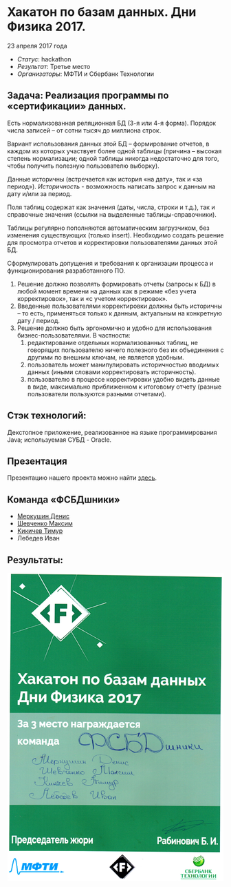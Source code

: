 # Хакатон по базам данных. Дни Физика 2017.

23 апреля 2017 года
* *Статус*: hackathon
* *Результат*: Третье место
* *Организаторы*: МФТИ и Сбербанк Технологии

## Задача: Реализация программы по «сертификации» данных.

Есть нормализованная реляционная БД (3-я или 4-я форма). Порядок числа записей – от сотни тысяч до миллиона строк.

Вариант использования данных этой БД – формирование отчетов, в каждом из которых участвует более одной таблицы (причина – высокая степень нормализации; одной таблицы никогда недостаточно для того, чтобы получить полезную пользователю выборку).

Данные историчны (встречается как история «на дату», так и «за период»). _Историчность_ - возможность написать запрос к данным на дату и/или за период.

Поля таблиц содержат как значения (даты, числа, строки и т.д.), так и справочные значения (ссылки на выделенные таблицы-справочники).

Таблицы регулярно пополняются автоматическим загрузчиком, без изменения существующих (только insert).
Необходимо создать решение для просмотра отчетов и корректировки пользователями данных этой БД.

Сформулировать допущения и требования к организации процесса и функционирования разработанного ПО.
1.	Решение должно позволять формировать отчеты (запросы к БД) в любой момент времени на данных как в режиме «без учета корректировок», так и «с учетом корректировок».
2.	Введенные пользователями корректировки должны быть историчны – то есть, применяться только к данным, актуальным на конкретную дату / период.
3.	Решение должно быть эргономично и удобно для использования бизнес-пользователями. В частности:
    1.	редактирование отдельных нормализованных таблиц, не говорящих пользователю ничего полезного без их объединения с другими по внешним ключам, не является удобным.
    2.	пользователь может манипулировать историчностью вводимых данных (иными словами корректировать историчность).
    3.	пользователю в процессе корректировки удобно видеть данные в виде, максимально приближенном к итоговому отчету (разные пользователи пользуются разными отчетами).

## Стэк технологий:

Декстопное приложение, реализованное на языке программирования Java; используемая СУБД - Oracle.

## Презентация

Презентацию нашего проекта можно найти [здесь](./some_data/hack.pdf).

## Команда «ФСБДшники»
* [Меркушин Денис](https://github.com/DenRUS)
* [Шевченко Максим](https://github.com/maks-sh)
* [Кикичев Тимур](https://github.com/34timmy)
* Лебедев Иван

## Результаты:

<p align="center">
  <img src="./some_data/third_place.jpg" alt="Diploma"/>
</p>
